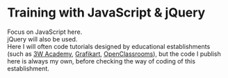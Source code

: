 # Training with JavaScript & jQuery

Focus on JavaScript here.  
jQuery will also be used.  
Here I will often code tutorials designed by educational establishments (such as [3W Academy](https://3wa.fr/), [Grafikart](https://www.grafikart.fr/), [OpenClassrooms](https://openclassrooms.com/)), but the code I publish here is always my own, before checking the way of coding of this establishment.


